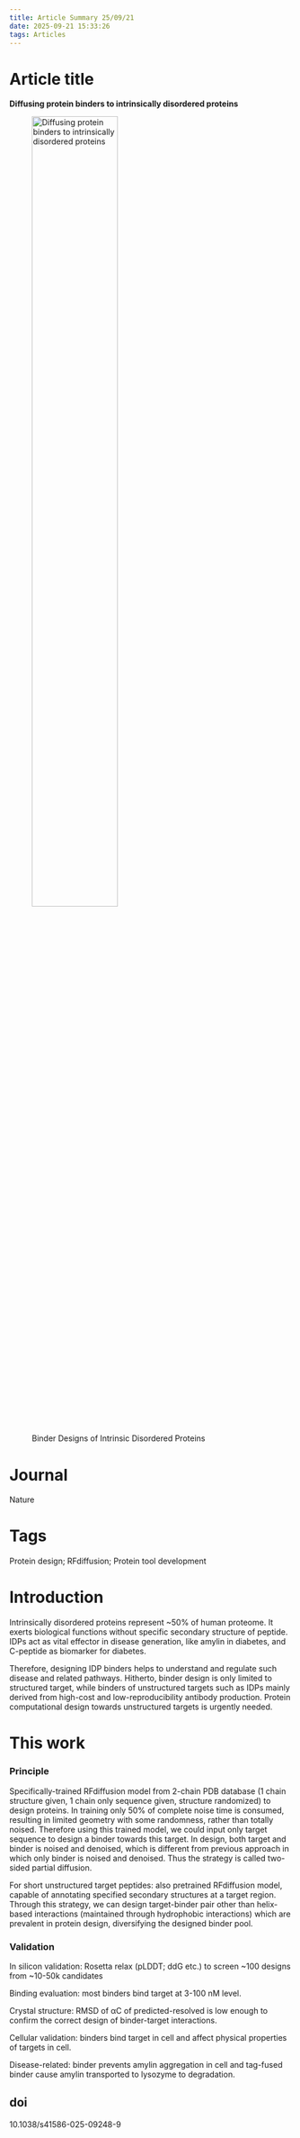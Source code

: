 ```yaml
---
title: Article Summary 25/09/21
date: 2025-09-21 15:33:26
tags: Articles
---
```




# Article title

**Diffusing protein binders to intrinsically disordered proteins**

<figure>
    <img src="image-20250921182148527.png" alt="Diffusing protein binders to intrinsically disordered proteins" width="60%"/>
    <figcaption> Binder Designs of Intrinsic Disordered Proteins </figcaption>
</figure>

# Journal

Nature

# Tags

Protein design; RFdiffusion; Protein tool development

<!--more-->

# Introduction

Intrinsically disordered proteins represent ~50% of human proteome. It exerts biological functions without specific secondary structure of peptide. IDPs act as vital effector in disease generation, like amylin in diabetes, and C-peptide as biomarker for diabetes. 

Therefore, designing IDP binders helps to understand and regulate such disease and related pathways. Hitherto, binder design is only limited to structured target, while binders of unstructured targets such as IDPs mainly derived from high-cost and low-reproducibility antibody production. Protein computational design towards unstructured targets is urgently needed.

# This work

### Principle

Specifically-trained RFdiffusion model from 2-chain PDB database (1 chain structure given, 1 chain only sequence given, structure randomized) to design proteins. In training only 50% of complete noise time is consumed, resulting in limited geometry with some randomness, rather than totally noised. Therefore using this trained model, we could input only target sequence to design a binder towards this target. In design, both target and binder is noised and denoised, which is different from previous approach in which only binder is noised and denoised. Thus the strategy is called two-sided partial diffusion.

For short unstructured target peptides: also pretrained RFdiffusion model, capable of annotating specified secondary structures at a target region. Through this strategy, we can design target-binder pair other than helix-based interactions (maintained through hydrophobic interactions) which are prevalent in protein design, diversifying the designed binder pool.

### Validation

In silicon validation: Rosetta relax (pLDDT; ddG etc.) to screen ~100 designs from ~10-50k candidates

Binding evaluation: most binders bind target at 3-100 nM level.

Crystal structure: RMSD of αC of predicted-resolved is low enough to confirm the correct design of binder-target interactions.

Cellular validation: binders bind target in cell and affect physical properties of targets in cell.

Disease-related: binder prevents amylin aggregation in cell and tag-fused binder cause amylin transported to lysozyme to degradation.

## doi

10.1038/s41586-025-09248-9

